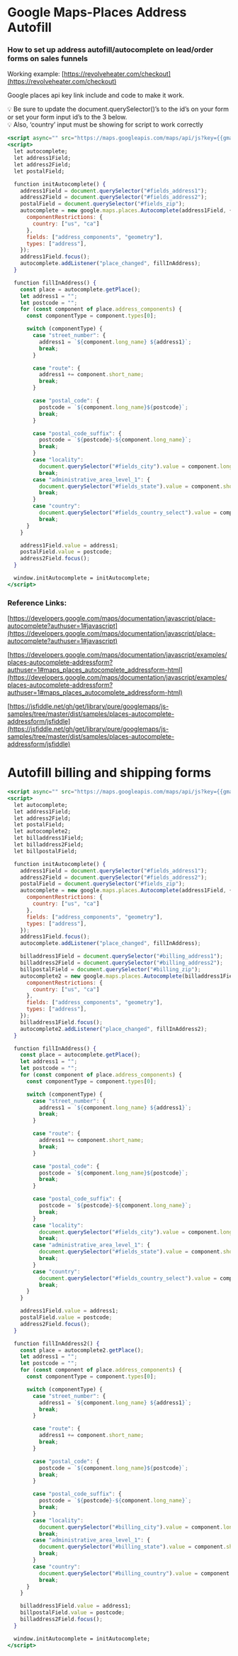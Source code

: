# Google Maps-Places Address Autofill

### How to set up address autofill/autocomplete on lead/order forms on sales funnels

Working example: [https://revolveheater.com/checkout](https://revolveheater.com/checkout) 

Google places api key link include and code to make it work. 

<aside>
💡 Be sure to update the document.querySelector()’s to the id’s on your form or set your form input id’s to the 3 below.

</aside>

<aside>
💡 Also, ‘country’ input must be showing for script to work correctly

</aside>

```jsx
<script async="" src="https://maps.googleapis.com/maps/api/js?key={{gmaps-id}}&libraries=places&callback=initAutocomplete&loading=async"></script>
<script>
  let autocomplete;
  let address1Field;
  let address2Field;
  let postalField;

  function initAutocomplete() {
    address1Field = document.querySelector("#fields_address1");
    address2Field = document.querySelector("#fields_address2");
    postalField = document.querySelector("#fields_zip");
    autocomplete = new google.maps.places.Autocomplete(address1Field, {
      componentRestrictions: {
        country: ["us", "ca"]
      },
      fields: ["address_components", "geometry"],
      types: ["address"],
    });
    address1Field.focus();
    autocomplete.addListener("place_changed", fillInAddress);
  }

  function fillInAddress() {
    const place = autocomplete.getPlace();
    let address1 = "";
    let postcode = "";
    for (const component of place.address_components) {
      const componentType = component.types[0];

      switch (componentType) {
        case "street_number": {
          address1 = `${component.long_name} ${address1}`;
          break;
        }

        case "route": {
          address1 += component.short_name;
          break;
        }

        case "postal_code": {
          postcode = `${component.long_name}${postcode}`;
          break;
        }

        case "postal_code_suffix": {
          postcode = `${postcode}-${component.long_name}`;
          break;
        }
        case "locality":
          document.querySelector("#fields_city").value = component.long_name;
          break;
        case "administrative_area_level_1": {
          document.querySelector("#fields_state").value = component.short_name;
          break;
        }
        case "country":
          document.querySelector("#fields_country_select").value = component.short_name;
          break;
      }
    }

    address1Field.value = address1;
    postalField.value = postcode;
    address2Field.focus();
  }

  window.initAutocomplete = initAutocomplete;
</script>
```

### Reference Links:

[https://developers.google.com/maps/documentation/javascript/place-autocomplete?authuser=1#javascript](https://developers.google.com/maps/documentation/javascript/place-autocomplete?authuser=1#javascript)

[https://developers.google.com/maps/documentation/javascript/examples/places-autocomplete-addressform?authuser=1#maps_places_autocomplete_addressform-html](https://developers.google.com/maps/documentation/javascript/examples/places-autocomplete-addressform?authuser=1#maps_places_autocomplete_addressform-html)

[https://jsfiddle.net/gh/get/library/pure/googlemaps/js-samples/tree/master/dist/samples/places-autocomplete-addressform/jsfiddle](https://jsfiddle.net/gh/get/library/pure/googlemaps/js-samples/tree/master/dist/samples/places-autocomplete-addressform/jsfiddle)

# Autofill billing and shipping forms

```jsx
<script async="" src="https://maps.googleapis.com/maps/api/js?key={{gmaps-id}}&libraries=places&callback=initAutocomplete&loading=async"></script>
<script>
  let autocomplete;
  let address1Field;
  let address2Field;
  let postalField;
  let autocomplete2;
  let billaddress1Field;
  let billaddress2Field;
  let billpostalField;

  function initAutocomplete() {
    address1Field = document.querySelector("#fields_address1");
    address2Field = document.querySelector("#fields_address2");
    postalField = document.querySelector("#fields_zip");
    autocomplete = new google.maps.places.Autocomplete(address1Field, {
      componentRestrictions: {
        country: ["us", "ca"]
      },
      fields: ["address_components", "geometry"],
      types: ["address"],
    });
    address1Field.focus();
    autocomplete.addListener("place_changed", fillInAddress);

    billaddress1Field = document.querySelector("#billing_address1");
    billaddress2Field = document.querySelector("#billing_address2");
    billpostalField = document.querySelector("#billing_zip");
    autocomplete2 = new google.maps.places.Autocomplete(billaddress1Field, {
      componentRestrictions: {
        country: ["us", "ca"]
      },
      fields: ["address_components", "geometry"],
      types: ["address"],
    });
    billaddress1Field.focus();
    autocomplete2.addListener("place_changed", fillInAddress2);
  }

  function fillInAddress() {
    const place = autocomplete.getPlace();
    let address1 = "";
    let postcode = "";
    for (const component of place.address_components) {
      const componentType = component.types[0];

      switch (componentType) {
        case "street_number": {
          address1 = `${component.long_name} ${address1}`;
          break;
        }

        case "route": {
          address1 += component.short_name;
          break;
        }

        case "postal_code": {
          postcode = `${component.long_name}${postcode}`;
          break;
        }

        case "postal_code_suffix": {
          postcode = `${postcode}-${component.long_name}`;
          break;
        }
        case "locality":
          document.querySelector("#fields_city").value = component.long_name;
          break;
        case "administrative_area_level_1": {
          document.querySelector("#fields_state").value = component.short_name;
          break;
        }
        case "country":
          document.querySelector("#fields_country_select").value = component.short_name;
          break;
      }
    }

    address1Field.value = address1;
    postalField.value = postcode;
    address2Field.focus();
  }

  function fillInAddress2() {
    const place = autocomplete2.getPlace();
    let address1 = "";
    let postcode = "";
    for (const component of place.address_components) {
      const componentType = component.types[0];

      switch (componentType) {
        case "street_number": {
          address1 = `${component.long_name} ${address1}`;
          break;
        }

        case "route": {
          address1 += component.short_name;
          break;
        }

        case "postal_code": {
          postcode = `${component.long_name}${postcode}`;
          break;
        }

        case "postal_code_suffix": {
          postcode = `${postcode}-${component.long_name}`;
          break;
        }
        case "locality":
          document.querySelector("#billing_city").value = component.long_name;
          break;
        case "administrative_area_level_1": {
          document.querySelector("#billing_state").value = component.short_name;
          break;
        }
        case "country":
          document.querySelector("#billing_country").value = component.short_name;
          break;
      }
    }

    billaddress1Field.value = address1;
    billpostalField.value = postcode;
    billaddress2Field.focus();
  }

  window.initAutocomplete = initAutocomplete; 
</script>
```
